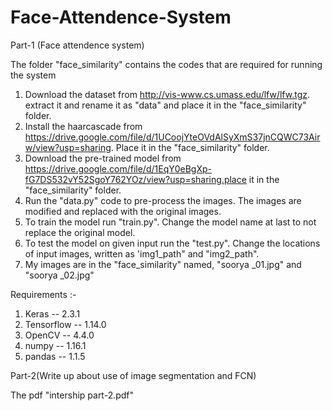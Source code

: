 # Face-Attendence-System

Part-1 (Face attendence system)

The folder "face_similarity" contains the codes that are required for running the system

1) Download the dataset from http://vis-www.cs.umass.edu/lfw/lfw.tgz. extract it and rename it as "data" and place it in the "face_similarity" folder.
2) Install the haarcascade from https://drive.google.com/file/d/1UCoojYteOVdAlSyXmS37jnCQWC73Airw/view?usp=sharing. Place it in the "face_similarity" folder.
3) Download the pre-trained model from https://drive.google.com/file/d/1EqY0eBgXp-fG7DS532vY52SgoY762YOz/view?usp=sharing.place it in the "face_similarity" folder.
4) Run the "data.py" code to pre-process the images. The images are modified and replaced with the original images.
5) To train the model run "train.py". Change the model name at last to not replace the original model.
6) To test the model on given input run the "test.py". Change the locations of input images, written as 'img1_path" and "img2_path".
7) My images are in the "face_similarity" named, "soorya _01.jpg" and "soorya _02.jpg"

Requirements :-
1) Keras -- 2.3.1
2) Tensorflow -- 1.14.0
3) OpenCV -- 4.4.0
4) numpy -- 1.16.1
5) pandas -- 1.1.5

Part-2(Write up about use of image segmentation and FCN)

The pdf "intership part-2.pdf"
